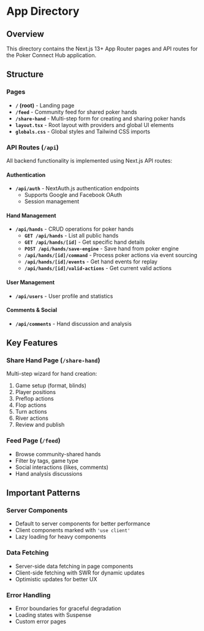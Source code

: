 # App Directory

## Overview

This directory contains the Next.js 13+ App Router pages and API routes for the Poker Connect Hub application.

## Structure

### Pages

- **`/` (root)** - Landing page
- **`/feed`** - Community feed for shared poker hands
- **`/share-hand`** - Multi-step form for creating and sharing poker hands
- **`layout.tsx`** - Root layout with providers and global UI elements
- **`globals.css`** - Global styles and Tailwind CSS imports

### API Routes (`/api`)

All backend functionality is implemented using Next.js API routes:

#### Authentication

- **`/api/auth`** - NextAuth.js authentication endpoints
  - Supports Google and Facebook OAuth
  - Session management

#### Hand Management

- **`/api/hands`** - CRUD operations for poker hands
  - **`GET /api/hands`** - List all public hands
  - **`GET /api/hands/[id]`** - Get specific hand details
  - **`POST /api/hands/save-engine`** - Save hand from poker engine
  - **`/api/hands/[id]/command`** - Process poker actions via event sourcing
  - **`/api/hands/[id]/events`** - Get hand events for replay
  - **`/api/hands/[id]/valid-actions`** - Get current valid actions

#### User Management

- **`/api/users`** - User profile and statistics

#### Comments & Social

- **`/api/comments`** - Hand discussion and analysis

## Key Features

### Share Hand Page (`/share-hand`)

Multi-step wizard for hand creation:

1. Game setup (format, blinds)
2. Player positions
3. Preflop actions
4. Flop actions
5. Turn actions
6. River actions
7. Review and publish

### Feed Page (`/feed`)

- Browse community-shared hands
- Filter by tags, game type
- Social interactions (likes, comments)
- Hand analysis discussions

## Important Patterns

### Server Components

- Default to server components for better performance
- Client components marked with `'use client'`
- Lazy loading for heavy components

### Data Fetching

- Server-side data fetching in page components
- Client-side fetching with SWR for dynamic updates
- Optimistic updates for better UX

### Error Handling

- Error boundaries for graceful degradation
- Loading states with Suspense
- Custom error pages
